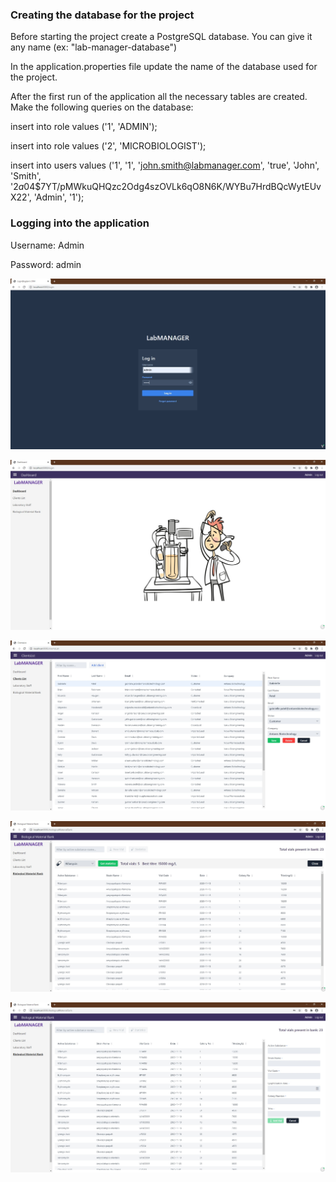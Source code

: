 ### Creating the database for the project

Before starting the project create a PostgreSQL database. You can give it any name (ex: "lab-manager-database")

In the application.properties file update the name of the database used for the project.

After the first run of the application all the necessary tables are created.
Make the following queries on the database:

insert into role values ('1', 'ADMIN');

insert into role values ('2', 'MICROBIOLOGIST');

insert into users values ('1', '1', 'john.smith@labmanager.com', 
'true', 'John', 'Smith', '$2a$04$7YT/pMWkuQHQzc2Odg4szOVLk6qO8N6K/WYBu7HrdBQcWytEUvX22', 'Admin', '1');

### Logging into the application

Username: Admin

Password: admin

![](src/main/webapp/login-view.jpg)

![](src/main/webapp/dashboard-view.jpg)

![](src/main/webapp/clients-list-view.jpg)

![](src/main/webapp/biological-material-bank-view.jpg)

![](src/main/webapp/new-vial-view.jpg)



